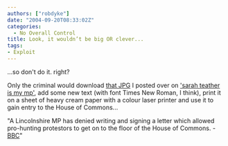 ```yaml
---
authors: ["robdyke"]
date: "2004-09-20T08:33:02Z"
categories:
  - No Overall Control
title: Look, it wouldn’t be big OR clever...
tags:
- Exploit
---
```

...so don't do it. right?

Only the criminal would download [that JPG](http://www.theglobalvoyage.com/robdyke/impeach_letter.jpg) I posted over on ['sarah teather is my mp'](http://sarah-teather-mp.blogspot.com/2004/09/update-impeaching-tony-blair.html), add some new text (with font Times New Roman, I think), print it on a sheet of heavy cream paper with a colour laser printer and use it to gain entry to the House of Commons...

"A Lincolnshire MP has denied writing and signing a letter which allowed pro-hunting protestors to get on to the floor of the House of Commons. - [BBC](http://news.bbc.co.uk/1/hi/england/lincolnshire/3665950.stm)"
